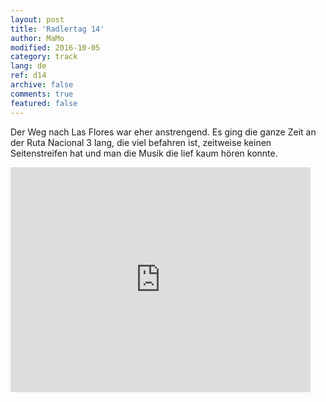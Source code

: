 ```yaml
---   
layout: post 
title: 'Radlertag 14'  
author: MaMo 
modified: 2016-10-05
category: track 
lang: de 
ref: d14
archive: false 
comments: true 
featured: false 
--- 
```


 Der Weg nach Las Flores war eher anstrengend. Es ging die ganze Zeit an der Ruta Nacional 3 lang, die viel befahren ist, zeitweise keinen Seitenstreifen hat und man die Musik die lief kaum hören konnte.                                                                                                                                                                                                                                                                                                   

<iframe width='480' height='360' src='http://track-kit.net/maps_s3/?v=embed&track=230348.gpx' frameborder='0' allowfullscreen></iframe>